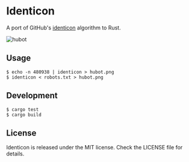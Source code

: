 # Identicon

A port of GitHub's [identicon](https://en.wikipedia.org/wiki/Identicon) algorithm to Rust.

![hubot](https://cloud.githubusercontent.com/assets/122102/5274078/62b57c18-7a4d-11e4-90fa-46edd2ff7084.png)

## Usage

```
$ echo -n 480938 | identicon > hubot.png
$ identicon < robots.txt > hubot.png
```

## Development

```
$ cargo test
$ cargo build
```

## License

Identicon is released under the MIT license. Check the LICENSE file for details.
